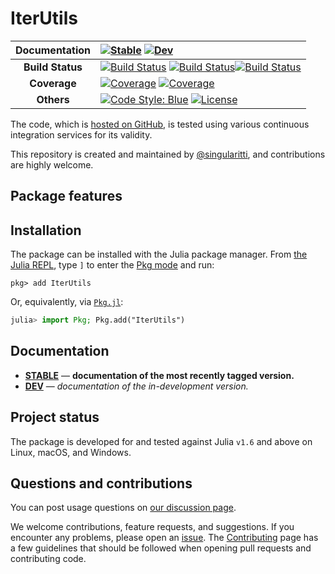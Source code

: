 # IterUtils

| **Documentation** | [![Stable](https://img.shields.io/badge/docs-stable-blue.svg)](https://singularitti.github.io/IterUtils.jl/stable/) [![Dev](https://img.shields.io/badge/docs-dev-blue.svg)](https://singularitti.github.io/IterUtils.jl/dev/)                                                                                                                                                                                                                                                                                                 |
| :---------------: | :------------------------------------------------------------------------------------------------------------------------------------------------------------------------------------------------------------------------------------------------------------------------------------------------------------------------------------------------------------------------------------------------------------------------------------------------------------------------------------------------------------------------- |
| **Build Status**  | [![Build Status](https://github.com/singularitti/IterUtils.jl/actions/workflows/CI.yml/badge.svg?branch=main)](https://github.com/singularitti/IterUtils.jl/actions/workflows/CI.yml?query=branch%3Amain) [![Build Status](https://ci.appveyor.com/api/projects/status/github/singularitti/IterUtils.jl?svg=true)](https://ci.appveyor.com/project/singularitti/IterUtils-jl)[![Build Status](https://api.cirrus-ci.com/github/singularitti/IterUtils.jl.svg)](https://cirrus-ci.com/github/singularitti/IterUtils.jl) |
|   **Coverage**    | [![Coverage](https://github.com/singularitti/IterUtils.jl/badges/main/coverage.svg)](https://github.com/singularitti/IterUtils.jl/commits/main) [![Coverage](https://codecov.io/gh/singularitti/IterUtils.jl/branch/main/graph/badge.svg)](https://codecov.io/gh/singularitti/IterUtils.jl)                                                                                                                                                                                                                |
|    **Others**     | [![Code Style: Blue](https://img.shields.io/badge/code%20style-blue-4495d1.svg)](https://github.com/invenia/BlueStyle) [![License](https://img.shields.io/github/license/singularitti/IterUtils.jl)](https://github.com/singularitti/IterUtils.jl/blob/main/LICENSE)                                                                                                                                                                                                                                                   |

The code, which is [hosted on GitHub](https://github.com/singularitti/IterUtils.jl), is tested
using various continuous integration services for its validity.

This repository is created and maintained by
[@singularitti](https://github.com/singularitti), and contributions are highly welcome.

## Package features



## Installation

The package can be installed with the Julia package manager.
From [the Julia REPL](https://docs.julialang.org/en/v1/stdlib/REPL/), type `]` to enter
the [Pkg mode](https://docs.julialang.org/en/v1/stdlib/REPL/#Pkg-mode) and run:

```julia-repl
pkg> add IterUtils
```

Or, equivalently, via [`Pkg.jl`](https://pkgdocs.julialang.org/v1/):

```julia
julia> import Pkg; Pkg.add("IterUtils")
```

## Documentation

- [**STABLE**](https://singularitti.github.io/IterUtils.jl/stable/) — **documentation of the most recently tagged version.**
- [**DEV**](https://singularitti.github.io/IterUtils.jl/dev/) — _documentation of the in-development version._

## Project status

The package is developed for and tested against Julia `v1.6` and above on Linux, macOS, and
Windows.

## Questions and contributions

You can post usage questions on
[our discussion page](https://github.com/singularitti/IterUtils.jl/discussions).

We welcome contributions, feature requests, and suggestions. If you encounter any problems,
please open an [issue](https://github.com/singularitti/IterUtils.jl/issues).
The [Contributing](@ref) page has
a few guidelines that should be followed when opening pull requests and contributing code.
